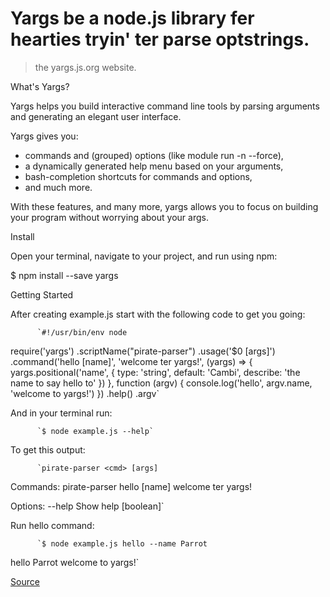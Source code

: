 # Yargs be a node.js library fer hearties tryin' ter parse optstrings.

> the yargs.js.org website.

What's Yargs?

Yargs helps you build interactive command line tools by parsing arguments and generating an elegant user interface.

Yargs gives you:

- commands and (grouped) options (like module run -n --force),
- a dynamically generated help menu based on your arguments,
- bash-completion shortcuts for commands and options,
- and much more.

With these features, and many more, yargs allows you to focus on building your program without worrying about your args.

Install

Open your terminal, navigate to your project, and run using npm:

$ npm install --save yargs

Getting Started

After creating example.js start with the following code to get you going:

          `#!/usr/bin/env node

require('yargs')
.scriptName("pirate-parser")
.usage('$0 <cmd> [args]')
.command('hello [name]', 'welcome ter yargs!', (yargs) => {
yargs.positional('name', {
type: 'string',
default: 'Cambi',
describe: 'the name to say hello to'
})
}, function (argv) {
console.log('hello', argv.name, 'welcome to yargs!')
})
.help()
.argv`

And in your terminal run:

          `$ node example.js --help`


To get this output:

          `pirate-parser <cmd> [args]

Commands:
pirate-parser hello [name] welcome ter yargs!

Options:
--help Show help [boolean]`

Run hello command:

          `$ node example.js hello --name Parrot

hello Parrot welcome to yargs!`

[Source](http://yargs.js.org/)
